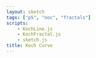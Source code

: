 ```yaml
---
layout: sketch
tags: ["p5", "noc", "fractals"]
scripts: 
    - KochLine.js
    - KochFractal.js
    - sketch.js
title: Koch Curve
---
```


